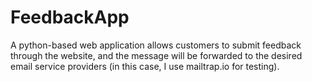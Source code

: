 # FeedbackApp


A python-based web application allows customers to submit feedback through the website, and the message will be forwarded to the desired email service providers (in this case, I use mailtrap.io for testing).
